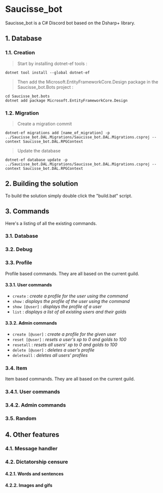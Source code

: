 # Saucisse_bot

Saucisse_bot is a C# Discord bot based on the Dsharp+ library.

## 1. Database
### 1.1. Creation

> Start by installing dotnet-ef tools : <br>
```batch
dotnet tool install --global dotnet-ef
```

> Then add the Microsoft.EntityFrameworkCore.Design package in the Saucisse_bot.Bots project :
```batch
cd Saucisse_bot.bots
dotnet add package Microsoft.EntityFrameworkCore.Design
```

### 1.2. Migration
> Create a migration commit
```batch
dotnet-ef migrations add [name_of_migration] -p ../Saucisse_bot.DAL.Migrations/Saucisse_bot.DAL.Migrations.csproj --context Saucisse_bot.DAL.RPGContext
```

> Update the database
```batch
dotnet-ef database update -p ../Saucisse_bot.DAL.Migrations/Saucisse_bot.DAL.Migrations.csproj --context Saucisse_bot.DAL.RPGContext
```

## 2. Building the solution
To build the solution simply double click the "build.bat" script.

## 3. Commands
Here's a listing of all the existing commands.
### 3.1. Database

### 3.2. Debug

### 3.3. Profile
Profile based commands.
They are all based on the current guild.
#### 3.3.1. User commands
- `create` : *create a profile for the user using the command*
- `show` : *displays the profile of the user using the command*
- `show [@user]` : *displays the profile of a user*
- `list` : *displays a list of all existing users and their golds*
#### 3.3.2. Admin commands
- `create [@user]` : *create a profile for the given user* 
- `reset [@user]` : *resets a user's xp to 0 and golds to 100*
- `resetall` : *resets all users' xp to 0 and golds to 100*
- `delete [@user]` : *deletes a user's profile*
- `deleteall` : *deletes all users' profiles*
### 3.4. Item
Item based commands.
They are all based on the current guild.
### 3.4.1. User commands
### 3.4.2. Admin commands

### 3.5. Random

## 4. Other features
### 4.1. Message handler

### 4.2. Dictatorship censure
#### 4.2.1. Words and sentences

#### 4.2.2. Images and gifs
